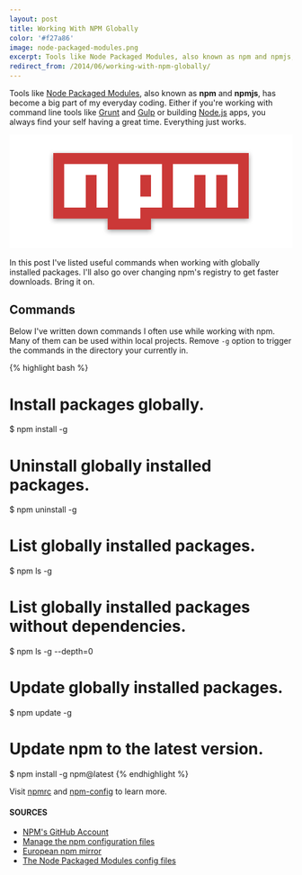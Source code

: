```yaml
---
layout: post
title: Working With NPM Globally
color: '#f27a86'
image: node-packaged-modules.png
excerpt: Tools like Node Packaged Modules, also known as npm and npmjs, has become a big part of my everyday coding. Either if you're working with command line tools like Grunt and Gulp or building Node.js apps, you always find your self having a great time. Everything just works.
redirect_from: /2014/06/working-with-npm-globally/
---
```


Tools like [Node Packaged Modules](https://npmjs.org/), also known as **npm** and **npmjs**, has become a big part of my everyday coding. Either if you're working with command line tools like [Grunt](http://gruntjs.com/) and [Gulp](http://gulpjs.com/) or building [Node.js](http://nodejs.org/) apps, you always find your self having a great time. Everything just works.

[<img src="/images/node-packaged-modules.png" alt="{{title}}">](/images/node-packaged-modules.png)

In this post I've listed useful commands when working with globally installed packages. I'll also go over changing npm's registry to get faster downloads. Bring it on.

## Commands

Below I've written down commands I often use while working with npm. Many of them can be used within local projects. Remove `-g` option  to trigger the commands in the directory your currently in.

{% highlight bash %}
# Install packages globally.
$ npm install -g <package-name>

# Uninstall globally installed packages.
$ npm uninstall -g <package-name>

# List globally installed packages.
$ npm ls -g

# List globally installed packages without dependencies.
$ npm ls -g --depth=0

# Update globally installed packages.
$ npm update -g

# Update npm to the latest version.
$ npm install -g npm@latest
{% endhighlight %}

Visit [npmrc](https://npmjs.org/doc/files/npmrc.html) and [npm-config](https://npmjs.org/doc/config.html) to learn more.

#### SOURCES
- [NPM's GitHub Account](https://github.com/npm)
- [Manage the npm configuration files](https://npmjs.org/doc/files/npmrc.html)
- [European npm mirror](http://npmjs.eu/)
- [The Node Packaged Modules config files](https://npmjs.org/doc/files/npmrc.html)
